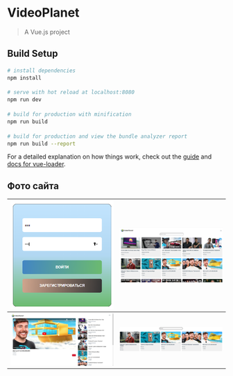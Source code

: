 # VideoPlanet

> A Vue.js project

## Build Setup

``` bash
# install dependencies
npm install

# serve with hot reload at localhost:8080
npm run dev

# build for production with minification
npm run build

# build for production and view the bundle analyzer report
npm run build --report
```

For a detailed explanation on how things work, check out the [guide](http://vuejs-templates.github.io/webpack/) and [docs for vue-loader](http://vuejs.github.io/vue-loader).


## Фото сайта

| ![Изображение 1](images/image_1.png) | ![Изображение 2](images/image_2.png) | 
|:-----------------------------------:|:-----------------------------------:|
| ![Изображение 3](images/image_3.png) | ![Изображение 4](images/image_4.png) |
